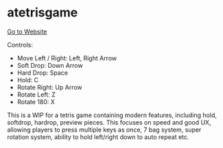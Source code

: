 # atetrisgame

[Go to Website](https://pchsa.github.io/atetrisgame/)

Controls:
* Move Left / Right: Left, Right Arrow
* Soft Drop: Down Arrow
* Hard Drop: Space
* Hold: C
* Rotate Right: Up Arrow
* Rotate Left: Z
* Rotate 180: X

This is a WIP for a tetris game containing modern features, including hold, softdrop, hardrop, preview pieces.
This focuses on speed and good UX, allowing players to press multiple keys as once, 7 bag system,
super rotation system, ability to hold left/right down to auto repeat etc.
